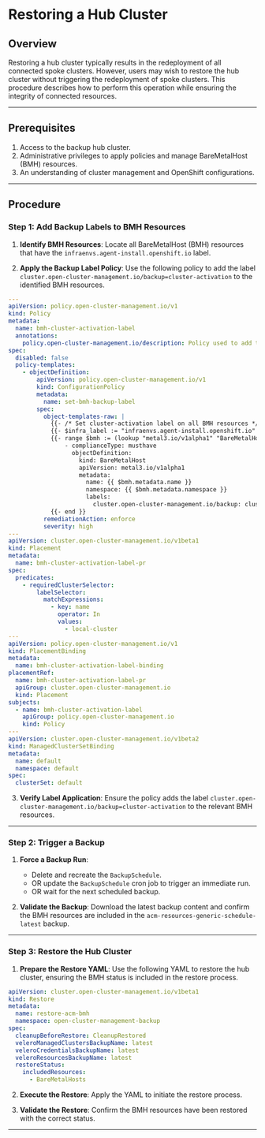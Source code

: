 # Restoring a Hub Cluster

## Overview
Restoring a hub cluster typically results in the redeployment of all connected spoke clusters. However, users may wish to restore the hub cluster without triggering the redeployment of spoke clusters. This procedure describes how to perform this operation while ensuring the integrity of connected resources.

---

## Prerequisites
1. Access to the backup hub cluster.
2. Administrative privileges to apply policies and manage BareMetalHost (BMH) resources.
3. An understanding of cluster management and OpenShift configurations.

---

## Procedure

### Step 1: Add Backup Labels to BMH Resources

1. **Identify BMH Resources**:
   Locate all BareMetalHost (BMH) resources that have the `infraenvs.agent-install.openshift.io` label.

2. **Apply the Backup Label Policy**:
   Use the following policy to add the label `cluster.open-cluster-management.io/backup=cluster-activation` to the identified BMH resources.

```yaml
---
apiVersion: policy.open-cluster-management.io/v1
kind: Policy
metadata:
  name: bmh-cluster-activation-label
  annotations:
    policy.open-cluster-management.io/description: Policy used to add the cluster.open-cluster-management.io/backup=cluster-activation label to all BareMetalHost resources
spec:
  disabled: false
  policy-templates:
    - objectDefinition:
        apiVersion: policy.open-cluster-management.io/v1
        kind: ConfigurationPolicy
        metadata:
          name: set-bmh-backup-label
        spec:
          object-templates-raw: |
            {{- /* Set cluster-activation label on all BMH resources */ -}}
            {{- $infra_label := "infraenvs.agent-install.openshift.io" }}
            {{- range $bmh := (lookup "metal3.io/v1alpha1" "BareMetalHost" "" "" $infra_label).items }}
                - complianceType: musthave
                  objectDefinition:
                    kind: BareMetalHost
                    apiVersion: metal3.io/v1alpha1
                    metadata:
                      name: {{ $bmh.metadata.name }}
                      namespace: {{ $bmh.metadata.namespace }}
                      labels:
                        cluster.open-cluster-management.io/backup: cluster-activation
            {{- end }}
          remediationAction: enforce
          severity: high
---
apiVersion: cluster.open-cluster-management.io/v1beta1
kind: Placement
metadata:
  name: bmh-cluster-activation-label-pr
spec:
  predicates:
    - requiredClusterSelector:
        labelSelector:
          matchExpressions:
            - key: name
              operator: In
              values:
                - local-cluster
---
apiVersion: policy.open-cluster-management.io/v1
kind: PlacementBinding
metadata:
  name: bmh-cluster-activation-label-binding
placementRef:
  name: bmh-cluster-activation-label-pr
  apiGroup: cluster.open-cluster-management.io
  kind: Placement
subjects:
  - name: bmh-cluster-activation-label
    apiGroup: policy.open-cluster-management.io
    kind: Policy
---
apiVersion: cluster.open-cluster-management.io/v1beta2
kind: ManagedClusterSetBinding
metadata:
  name: default
  namespace: default
spec:
  clusterSet: default
```

3. **Verify Label Application**:
   Ensure the policy adds the label `cluster.open-cluster-management.io/backup=cluster-activation` to the relevant BMH resources.

---

### Step 2: Trigger a Backup

1. **Force a Backup Run**:
   - Delete and recreate the `BackupSchedule`.
   - OR update the `BackupSchedule` cron job to trigger an immediate run.
   - OR wait for the next scheduled backup.

2. **Validate the Backup**:
   Download the latest backup content and confirm the BMH resources are included in the `acm-resources-generic-schedule-latest` backup.

---

### Step 3: Restore the Hub Cluster

1. **Prepare the Restore YAML**:
   Use the following YAML to restore the hub cluster, ensuring the BMH status is included in the restore process.

```yaml
apiVersion: cluster.open-cluster-management.io/v1beta1
kind: Restore
metadata:
  name: restore-acm-bmh
  namespace: open-cluster-management-backup
spec:
  cleanupBeforeRestore: CleanupRestored
  veleroManagedClustersBackupName: latest
  veleroCredentialsBackupName: latest
  veleroResourcesBackupName: latest
  restoreStatus:
    includedResources:
      - BareMetalHosts
```

2. **Execute the Restore**:
   Apply the YAML to initiate the restore process.

3. **Validate the Restore**:
   Confirm the BMH resources have been restored with the correct status.

---

